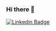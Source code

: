 ### Hi there 👋

<!--
**okanexe/okanexe** is a ✨ _special_ ✨ repository because its `README.md` (this file) appears on your GitHub profile.

Here are some ideas to get you started:

- 🔭 I’m currently working on ...
- 🌱 I’m currently learning ...
- 👯 I’m looking to collaborate on ...
- 🤔 I’m looking for help with ...
- 💬 Ask me about ...
- 📫 How to reach me: ...
- 😄 Pronouns: ...
- ⚡ Fun fact: ...
-->

<a href="https://www.linkedin.com/in/tmiles2/" rel="nofollow"><img src="https://www.pngfind.com/pngs/m/473-4735022_linkedin-button-png-linkedin-transparent-png.png" alt="Linkedin Badge" data-canonical-src="https://img.shields.io/badge/-tmiles2-blue?style=flat-square&amp;logo=Linkedin&amp;logoColor=white&amp;link=https://www.linkedin.com/in/tmiles2/" style="max-width:100%;"></a>

